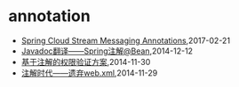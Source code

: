 # annotation
* [Spring Cloud Stream Messaging Annotations](/2017/2017-02-21-spring-cloud-stream-messaging-annotations),2017-02-21
* [Javadoc翻译——Spring注解@Bean](/2014/2014-12-12-javadoc-spring-bean),2014-12-12
* [基于注解的权限验证方案](/2014/2014-11-30-annotation-auth),2014-11-30
* [注解时代——遗弃web.xml](/2014/2014-11-29-deprecate-web-xml),2014-11-29
